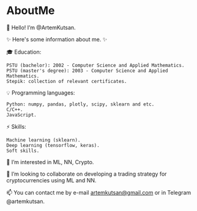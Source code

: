 # AboutMe

👋 Hello! I’m @ArtemKutsan.

✨ Here's some information about me. ✨

🎓 Education:

    PSTU (bachelor): 2002 - Computer Science and Applied Mathematics.
    PSTU (master's degree): 2003 - Computer Science and Applied Mathematics.
    Stepik: collection of relevant certificates.

💡 Programming languages:

    Python: numpy, pandas, plotly, scipy, sklearn and etс.
    C/C++.
    JavaScript.

⚡️ Skills:

    Machine learning (sklearn).
    Deep learning (tensorflow, keras).
    Soft skills.

👀 I’m interested in ML, NN, Crypto.

💞️ I’m looking to collaborate on developing a trading strategy for cryptocurrencies using ML and NN.

📫 You can contact me by e-mail artemkutsan@gmail.com or in Telegram @artemkutsan.


